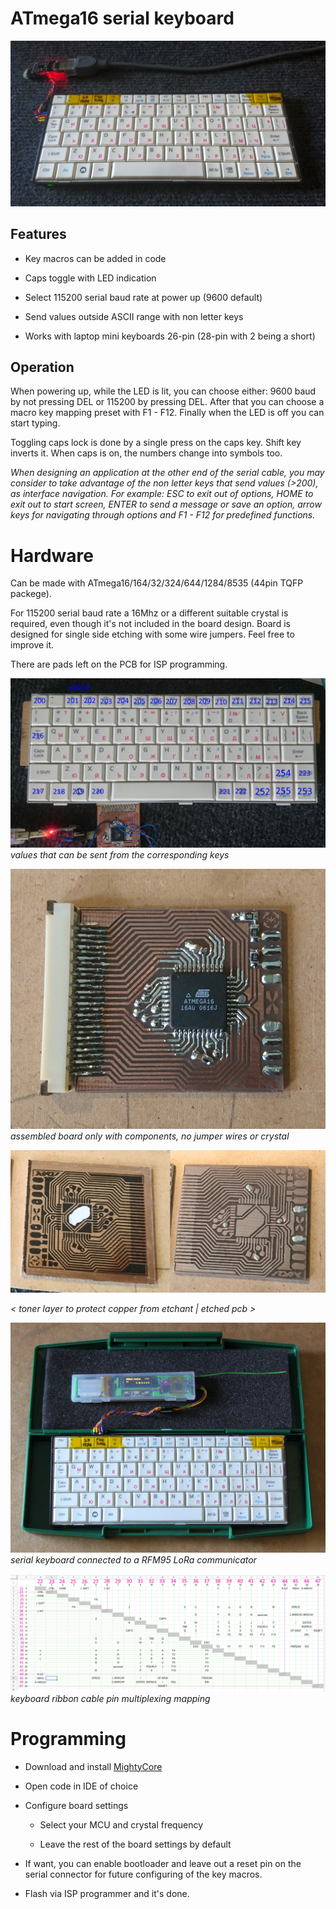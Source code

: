 # ATmega16 serial keyboard

![](images/keyb-serial.jpg)

## Features

 - Key macros can be added in code
 
 - Caps toggle with LED indication
 
 - Select 115200 serial baud rate at power up (9600 default)
 
 - Send values outside ASCII range with non letter keys
 
 - Works with laptop mini keyboards 26-pin (28-pin with 2 being a short)

## Operation

When powering up, while the LED is lit, you can choose either: 9600 baud by not pressing DEL or 115200 by pressing DEL. After that you can choose a macro key mapping preset with F1 - F12. Finally when the LED is off you can start typing.

Toggling caps lock is done by a single press on the caps key. Shift key inverts it. When caps is on, the numbers change into symbols too.

_When designing an application at the other end of the serial cable, you may consider to take advantage of the non letter keys that send values (>200), as interface navigation. For example: ESC to exit out of options, HOME to exit out to start screen, ENTER to send a message or save an option, arrow keys for navigating through options and F1 - F12 for predefined functions._

# Hardware

Can be made with ATmega16/164/32/324/644/1284/8535 (44pin TQFP packege).

For 115200 serial baud rate a 16Mhz or a different suitable crystal is required, even though it's not included in the board design.
Board is designed for single side etching with some wire jumpers. Feel free to improve it.

There are pads left on the PCB for ISP programming.

![](images/keyb-values.jpg)  
_values that can be sent from the corresponding keys_

![](images/keyb-assemb.jpg)  
_assembled board only with components, no jumper wires or crystal_

<img src="images/keyb-pcbs.jpg" width="800">

_< toner layer to protect copper from etchant | etched pcb >_

![](images/keyb-connected-lr.jpg)  
_serial keyboard connected to a RFM95 LoRa communicator_

![](images/keyb-matrix.png)
_keyboard ribbon cable pin multiplexing mapping_

# Programming

 - Download and install [MightyCore](https://github.com/MCUdude/MightyCore)
 
 - Open code in IDE of choice
 
 - Configure board settings
 
   - Select your MCU and crystal frequency
   
   - Leave the rest of the board settings by default
   
 - If want, you can enable bootloader and leave out a reset pin on the serial connector for future configuring of the key macros.
   
 - Flash via ISP programmer and it's done.

